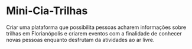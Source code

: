 # Mini-Cia-Trilhas
Criar uma plataforma que possibilita pessoas acharem informações sobre trilhas em Florianópolis e criarem eventos com a finalidade de conhecer novas pessoas enquanto desfrutam da atividades ao ar livre.